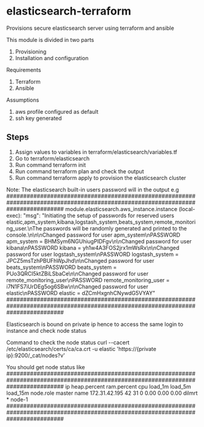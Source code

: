 # elasticsearch-terraform
Provisions secure elasticsearch server using terraform and ansible

This module is divided in two parts
1. Provisioning
2. Installation and configuration 

Requirements
1. Terraform 
2. Ansible 

Assumptions
1. aws profile configured as default
2. ssh key generated

## Steps 
1. Assign values to variables in terraform/elasticsearch/variables.tf
2. Go to terraform/elasticsearch
3. Run command terraform init 
4. Run command terraform plan and check the output 
5. Run command terraform apply to provision the elasticsearch cluster

Note: The elasticsearch built-in users password will in the output 
e.g 
#################################################################################################################################
module.elasticsearch.aws_instance.instance (local-exec):     "msg": "Initiating the setup of passwords for reserved users elastic,apm_system,kibana,logstash_system,beats_system,remote_monitoring_user.\nThe passwords will be randomly generated and printed to the console.\n\n\nChanged password for user apm_system\nPASSWORD apm_system = BHMSym6NGUhiugPIDFgv\n\nChanged password for user kibana\nPASSWORD kibana = yh1w4A3FOS2jrx1mWsRx\n\nChanged password for user logstash_system\nPASSWORD logstash_system = JPCZ5msTzhPBUFhWpJhd\n\nChanged password for user beats_system\nPASSWORD beats_system = PUo3QRCI5ktZBiLSbaCe\n\nChanged password for user remote_monitoring_user\nPASSWORD remote_monitoring_user = i7N1FS7iUrDEg5og6SBw\n\nChanged password for user elastic\nPASSWORD elastic = dZCmHxgnhCNywdG5VYAY"
#################################################################################################################################

Elasticsearch is bound on private ip hence to access the same login to instance and check node status

Command to check the node status 
curl --cacert /etc/elasticsearch/certs/ca/ca.crt -u elastic 'https://{private ip}:9200/_cat/nodes?v'

You should get node status like 
#################################################################################################################################
ip            heap.percent ram.percent cpu load_1m load_5m load_15m node.role master name
172.31.42.195           42          31   0    0.00    0.00     0.00 dilmrt    *      node-1
#################################################################################################################################
